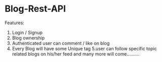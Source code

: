 # Blog-Rest-API
Features:
1. Login / Signup
2. Blog ownership
3. Authenticated user can comment / like on blog
4. Every Blog will have some Unique tag
5.user can follow specific topic related blogs on his/her feed
and many more will come..........
